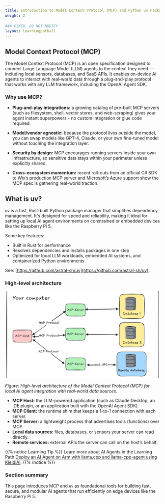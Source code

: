 ```yaml
---
title: Introduction to Model Context Protocol (MCP) and Python uv Package for Local AI Agents
weight: 2

### FIXED, DO NOT MODIFY
layout: learningpathall
---
```


## Model Context Protocol (MCP)

The Model Context Protocol (MCP) is an open specification designed to connect Large Language Model (LLM) agents to the context they need — including local sensors, databases, and SaaS APIs. It enables on-device AI agents to interact with real-world data through a plug-and-play protocol that works with any LLM framework, including the OpenAI Agent SDK.

### Why use MCP?
- **Plug-and-play integrations:** a growing catalog of pre-built MCP servers (such as filesystem, shell, vector stores, and web-scraping) gives your agent instant superpowers - no custom integration or glue code required.

- **Model/vendor agnostic:** because the protocol lives outside the model, you can swap models like GPT-4, Claude, or your own fine-tuned model without touching the integration layer.

- **Security by design:** MCP encourages running servers inside your own infrastructure, so sensitive data stays within your perimeter unless explicitly shared.

- **Cross-ecosystem momentum:** recent roll-outs from an official C# SDK to Wix’s production MCP server and Microsoft’s Azure support show the MCP spec is gathering real-world traction.

## What is uv?

`uv` is a fast, Rust-built Python package manager that simplifies dependency management. It's designed for speed and reliability, making it ideal for setting up local AI agent environments on constrained or embedded devices like the Raspberry Pi 5.

Some key features:
- Built in Rust for performance
- Resolves dependencies and installs packages in one step
- Optimized for local LLM workloads, embedded AI systems, and containerized Python environments

See: [https://github.com/astral-sh/uv](https://github.com/astral-sh/uv).


### High-level architecture

 ![Diagram of Model Context Protocol (MCP) architecture showing the interaction between MCP Host (LLM-powered app), MCP Client (runtime shim), and MCP Server, which connects to local data sources (files, sensors, databases) and remote APIs for AI agent context retrieval.](./mcp.png)

*Figure: High-level architecture of the Model Context Protocol (MCP) for local AI agent integration with real-world data sources.*

- **MCP Host:** the LLM-powered application (such as Claude Desktop, an IDE plugin, or an application built with the OpenAI Agent SDK).
- **MCP Client:** the runtime shim that keeps a 1-to-1 connection with each server.
- **MCP Server:** a lightweight process that advertises tools (functions) over MCP.
- **Local data sources:** files, databases, or sensors your server can read directly.
- **Remote services:** external APIs the server can call on the host’s behalf.

{{% notice Learning Tip %}}
Learn more about AI Agents in the Learning Path [Deploy an AI Agent on Arm with llama.cpp and llama-cpp-agent using KleidiAI](https://learn.arm.com/learning-paths/servers-and-cloud-computing/ai-agent-on-cpu/).
{{% /notice %}}

### Section summary

This page introduces MCP and `uv` as foundational tools for building fast, secure, and modular AI agents that run efficiently on edge devices like the Raspberry Pi 5.



